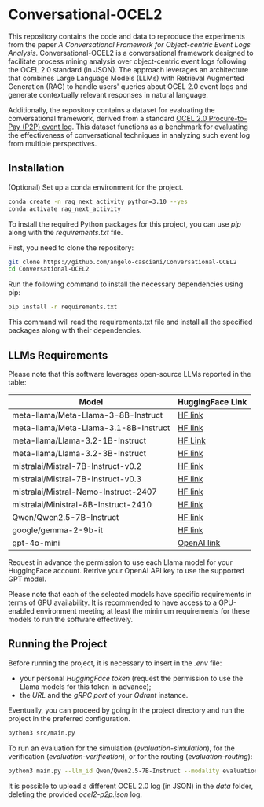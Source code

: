 # Conversational-OCEL2

This repository contains the code and data to reproduce the experiments from the paper *A Conversational Framework for Object-centric Event Logs Analysis*.
Conversational-OCEL2 is a conversational framework designed to facilitate process mining analysis over object-centric event logs following the OCEL 2.0 standard (in JSON). 
The approach leverages an architecture that combines Large Language Models (LLMs) with Retrieval Augmented Generation (RAG) to handle users' queries about OCEL 2.0 event logs and generate contextually relevant responses in natural language.

Additionally, the repository contains a dataset for evaluating the conversational framework, derived from a standard [OCEL 2.0 Procure-to-Pay (P2P) event log](https://www.ocel-standard.org/event-logs/simulations/p2p/).
This dataset functions as a benchmark for evaluating the effectiveness of conversational techniques in analyzing such event log from multiple perspectives.

## Installation

(Optional) Set up a conda environment for the project.
```bash
conda create -n rag_next_activity python=3.10 --yes
conda activate rag_next_activity
```

To install the required Python packages for this project, you can use *pip* along with the *requirements.txt* file.

First, you need to clone the repository:
```bash
git clone https://github.com/angelo-casciani/Conversational-OCEL2
cd Conversational-OCEL2
```

Run the following command to install the necessary dependencies using pip:
```bash
pip install -r requirements.txt
```

This command will read the requirements.txt file and install all the specified packages along with their dependencies.

## LLMs Requirements

Please note that this software leverages open-source LLMs reported in the table:

| Model | HuggingFace Link |
|-----------|-----------|
| meta-llama/Meta-Llama-3-8B-Instruct | [HF link](https://huggingface.co/meta-llama/Meta-Llama-3-8B-Instruct) |
| meta-llama/Meta-Llama-3.1-8B-Instruct | [HF link](https://huggingface.co/meta-llama/Meta-Llama-3.1-8B-Instruct) |
| meta-llama/Llama-3.2-1B-Instruct | [HF Link](https://huggingface.co/meta-llama/Llama-3.2-1B-Instruct)|
| meta-llama/Llama-3.2-3B-Instruct | [HF link](https://huggingface.co/meta-llama/Llama-3.2-3B-Instruct) |
| mistralai/Mistral-7B-Instruct-v0.2 | [HF link](https://huggingface.co/mistralai/Mistral-7B-Instruct-v0.2) |
| mistralai/Mistral-7B-Instruct-v0.3 | [HF link](https://huggingface.co/mistralai/Mistral-7B-Instruct-v0.3) |
| mistralai/Mistral-Nemo-Instruct-2407 | [HF link](https://huggingface.co/mistralai/Mistral-Nemo-Instruct-2407) |
| mistralai/Ministral-8B-Instruct-2410 | [HF link](https://huggingface.co/mistralai/Ministral-8B-Instruct-2410) |
| Qwen/Qwen2.5-7B-Instruct | [HF link](https://huggingface.co/Qwen/Qwen2.5-7B-Instruct) |
| google/gemma-2-9b-it | [HF link](https://huggingface.co/google/gemma-2-9b-it) |
| gpt-4o-mini | [OpenAI link](https://platform.openai.com/docs/models) |

Request in advance the permission to use each Llama model for your HuggingFace account.
Retrive your OpenAI API key to use the supported GPT model.

Please note that each of the selected models have specific requirements in terms of GPU availability.
It is recommended to have access to a GPU-enabled environment meeting at least the minimum requirements for these models to run the software effectively.

## Running the Project
Before running the project, it is necessary to insert in the *.env* file:
- your personal *HuggingFace token* (request the permission to use the Llama models for this token in advance);
- the *URL* and the *gRPC port* of your *Qdrant* instance.

Eventually, you can proceed by going in the project directory and run the project in the preferred configuration.
```bash
python3 src/main.py
```

To run an evaluation for the simulation (*evaluation-simulation*), for the verification (*evaluation-verification*), or for the routing (*evaluation-routing*):
```bash
python3 main.py --llm_id Qwen/Qwen2.5-7B-Instruct --modality evaluation-simulation --max_new_tokens 512
```

It is possible to upload a different OCEL 2.0 log (in JSON) in the *data* folder, deleting the provided *ocel2-p2p.json* log.